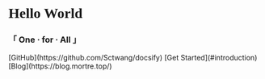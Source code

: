 

<h1><font face="verdana">Hello World</font></h1>
<h3>「 One · for · All 」</h3>
[GitHub](https://github.com/Sctwang/docsify)
[Get Started](#introduction)
[Blog](https://blog.mortre.top/)